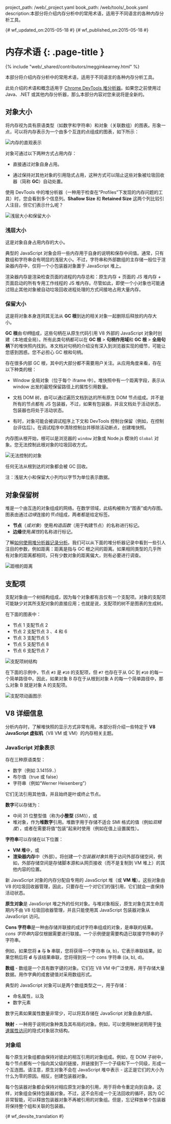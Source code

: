 project_path: /web/_project.yaml
book_path: /web/tools/_book.yaml
description:本部分将介绍内存分析中的常用术语，适用于不同语言的各种内存分析工具。

{# wf_updated_on:2015-05-18 #}
{# wf_published_on:2015-05-18 #}

# 内存术语 {: .page-title }

{% include "web/_shared/contributors/megginkearney.html" %}

本部分将介绍内存分析中的常用术语，适用于不同语言的各种内存分析工具。

此处介绍的术语和概念适用于 [Chrome DevTools 堆分析器](/web/tools/chrome-devtools/profile/memory-problems/heap-snapshots)。如果您之前使用过 Java、.NET 或其他内存分析器，那么本部分内容对您来说将是全新的。




## 对象大小

将内存视为具有原语类型（如数字和字符串）和对象（关联数组）的图表。形象一点，可以将内存表示为一个由多个互连的点组成的图表，如下所示：

![内存的直观表示](imgs/thinkgraph.png)

对象可通过以下两种方式占用内存：

* 直接通过对象自身占用。

* 通过保持对其他对象的引用隐式占用，这种方式可以阻止这些对象被垃圾回收器（简称 **GC**）自动处置。

使用 DevTools 中的堆分析器（一种用于检查在“Profiles”下发现的内存问题的工具）时，您会看到多个信息列。<strong>Shallow Size</strong> 和 <strong>Retained Size</strong> 这两个列比较引人注目，但它们表示什么呢？

![浅层大小和保留大小](imgs/shallow-retained.png)

### 浅层大小

这是对象自身占用内存的大小。

典型的 JavaScript 对象会将一些内存用于自身的说明和保存中间值。通常，只有数组和字符串会有明显的浅层大小。不过，字符串和外部数组的主存储一般位于渲染器内存中，仅将一个小包装器对象置于 JavaScript 堆上。

渲染器内存是渲染检查页面的进程的内存总和：原生内存 + 页面的 JS 堆内存 + 页面启动的所有专用工作线程的 JS 堆内存。尽管如此，即使一个小对象也可能通过阻止其他对象被自动垃圾回收进程处理的方式间接地占用大量内存。

### 保留大小

这是将对象本身连同其无法从 **GC 根**到达的相关对象一起删除后释放的内存大小。

**GC 根**由*句柄*组成，这些句柄在从原生代码引用 V8 外部的 JavaScript 对象时创建（本地或全局）。所有此类句柄都可以在 **GC 根** > **句柄作用域**和 **GC 根** > **全局句柄**下的堆快照内找到。本文档对句柄的介绍没有深入到浏览器实现的细节，可能让您感到困惑。您不必担心 GC 根和句柄。

存在很多内部 GC 根，其中的大部分都不需要用户关注。从应用角度来看，存在以下种类的根：

* Window 全局对象（位于每个 iframe 中）。堆快照中有一个距离字段，表示从 window 出发的最短保留路径上的属性引用数量。

* 文档 DOM 树，由可以通过遍历文档到达的所有原生 DOM 节点组成。并不是所有的节点都有 JS 包装器，不过，如果有包装器，并且文档处于活动状态，包装器也将处于活动状态。

* 有时，对象可能会被调试程序上下文和 DevTools 控制台保留（例如，在控制台评估后）。在调试程序中清除控制台并移除活动断点，创建堆快照。

内存图从根开始，根可以是浏览器的 `window` 对象或 Node.js 模块的 `Global` 对象。您无法控制此根对象的垃圾回收方式。

![无法控制的对象](imgs/dontcontrol.png)

任何无法从根到达的对象都会被 GC 回收。

注：浅层大小和保留大小列均以字节为单位表示数据。

## 对象保留树

堆是一个由互连的对象组成的网络。在数学领域，此结构被称为“图表”或内存图。图表由通过*边缘*连接的*节点*组成，两者都是给定标签。

* **节点**（*或对象*）使用*构造函数*（用于构建节点）的名称进行标记。
* **边缘**使用*属性*的名称进行标记。

了解[如何使用堆分析器记录分析](/web/tools/chrome-devtools/profile/memory-problems/heap-snapshots)。我们可以从下面的堆分析器记录中看到一些引人注目的参数，例如距离：距离是指与 GC 根之间的距离。如果相同类型的几乎所有对象的距离都相同，只有少数对象的距离偏大，则有必要进行调查。






![距根的距离](imgs/root.png)

## 支配项

支配对象由一个树结构组成，因为每个对象都有且仅有一个支配项。对象的支配项可能缺少对其所支配对象的直接应用；也就是说，支配项的树不是图表的生成树。

在下面的图表中：

* 节点 1 支配节点 2
* 节点 2 支配节点 3 、4 和 6
* 节点 3 支配节点 5
* 节点 5 支配节点 8
* 节点 6 支配节点 7

![支配项树结构](imgs/dominatorsspanning.png)

在下面的示例中，节点 `#3` 是 `#10` 的支配项，但 `#7` 也存在于从 GC 到 `#10` 的每一个简单路径中。因此，如果对象 B 存在于从根到对象 A 的每一个简单路径中，那么对象 B 就是对象 A 的支配项。

![支配项动画图示](imgs/dominators.gif)

## V8 详细信息

分析内存时，了解堆快照的显示方式非常有用。本部分将介绍一些特定于 **V8 JavaScript 虚拟机**（V8 VM 或 VM）的内存相关主题。

### JavaScript 对象表示

存在三种原语类型：

* 数字（例如 3.14159..）
* 布尔值（true 或 false）
* 字符串（例如“Werner Heisenberg”）

它们无法引用其他值，并且始终是叶或终止节点。

**数字**可以存储为：

* 中间 31 位整型值（称为**小整型** (*SMI*)），或
* 堆对象，作为**堆数字**引用。堆数字用于存储不适合 SMI 格式的值（例如*双精度*），或者在需要将值“包装”起来时使用（例如在值上设置属性）。

**字符串**可以存储在以下位置：

* **VM 堆**中，或
* **渲染器内存**中（外部）。将创建一个*包装器对象*并用于访问外部存储空间，例如，外部存储空间是存储脚本源和从网页接收（而不是复制到 VM 堆上）的其他内容的位置。

新 JavaScript 对象的内存分配自专用的 JavaScript 堆（或 **VM 堆**）。这些对象由 V8 的垃圾回收器管理，因此，只要存在一个对它们的强引用，它们就会一直保持活动状态。

**原生对象**是 JavaScript 堆之外的任何对象。与堆对象相反，原生对象在其生命周期内不由 V8 垃圾回收器管理，并且只能使用其 JavaScript 包装器对象从 JavaScript 访问。

**Cons 字符串**是一种由存储并联接的成对字符串组成的对象，是串联的结果。*cons 字符串*内容仅根据需要进行联接。一个示例便是需要构造已联接字符串的子字符串。

例如，如果您将 **a** 与 **b** 串联，您将获得一个字符串 (a, b)，它表示串联结果。如果您稍后将 **d** 与该结果串联，您将得到另一个 cons 字符串 ((a, b), d)。

**数组** - 数组是一个具有数字键的对象。它们在 V8 VM 中广泛使用，用于存储大量数据。用作字典的成套键值对采用数组形式。

典型的 JavaScript 对象可以是两个数组类型之一，用于存储：

* 命名属性，以及
* 数字元素

数字元素如果属性数量非常少，可以将其存储在 JavaScript 对象自身内部。

**映射** - 一种用于说明对象种类及其布局的对象。例如，可以使用映射说明用于[快速属性访问](/v8/design.html#prop_access)的隐式对象层次结构。

### 对象组

每个原生对象组都由保持对彼此的相互引用的对象组成。例如，在 DOM 子树中，每个节点都有一个指向其父级的链接，并链接到下一个子级和下一个同级，形成一个互连图。请注意，原生对象不会在 JavaScript 堆中表示 - 这正是它们的大小为什么为零的原因。相反，创建包装器对象。

每个包装器对象都会保持对相应原生对象的引用，用于将命令重定向到自身。这样，对象组会保持包装器对象。不过，这不会形成一个无法回收的循环，因为 GC 非常智能，可以释放包装器对象不再被引用的对象组。但是，忘记释放单个包装器将保持整个组和关联的包装器。



{# wf_devsite_translation #}
